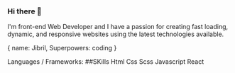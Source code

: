 ### Hi there 👋

<!--
**JibrilOs/jibrilos** is a ✨ _special_ ✨ repository because its `README.md` (this file) appears on your GitHub profile.

Here are some ideas to get you started:

- 🔭 I’m currently working on ...
- 🌱 I’m currently learning ...
- 👯 I’m looking to collaborate on ...
- 🤔 I’m looking for help with ...
- 💬 Ask me about ...
- 📫 How to reach me: ...
- 😄 Pronouns: ...
- ⚡ Fun fact: ...


-->

I'm  front-end Web Developer and I have a passion for creating fast loading, dynamic, and responsive websites using the latest technologies available.

{ name: Jibril, Superpowers: coding }

Languages / Frameworks:
##SKills
Html
Css
Scss
Javascript
React





